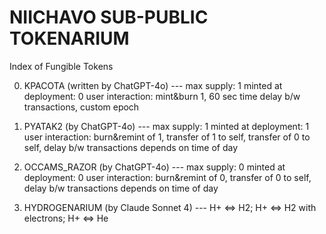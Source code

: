 # NIICHAVO SUB-PUBLIC TOKENARIUM
Index of Fungible Tokens

0) KPACOTA (written by ChatGPT-4o) ---
   max supply: 1    minted at deployment: 0     user interaction: mint&burn 1,
                                                                  60 sec time delay b/w transactions,
                                                                  custom epoch
1) PYATAK2 (by ChatGPT-4o) ---
   max supply: 1    minted at deployment: 1     user interaction: burn&remint of 1,
                                                                  transfer of 1 to self,
                                                                  transfer of 0 to self,
                                                                  delay b/w transactions depends on time of day
2) OCCAMS_RAZOR (by ChatGPT-4o) ---
   max supply: 0    minted at deployment: 0     user interaction: burn&remint of 0,
                                                                  transfer of 0 to self,
                                                                  delay b/w transactions depends on time of day

100) HYDROGENARIUM (by Claude Sonnet 4) ---
     H+ <=> H2;
     H+ <=> H2 with electrons;
     H+ <=> He
